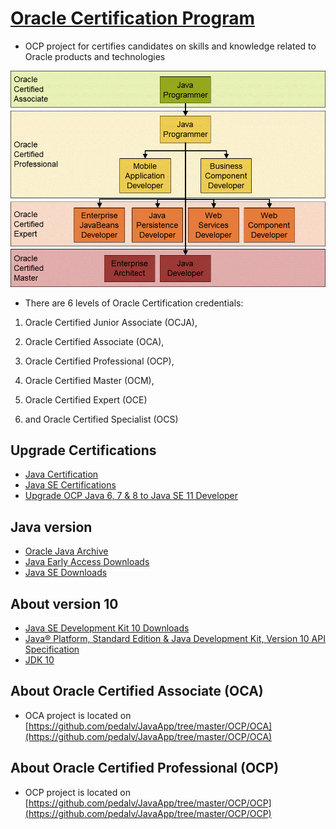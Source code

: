 # [Oracle Certification Program](https://en.wikipedia.org/wiki/Oracle_Certification_Program)
- OCP project for certifies candidates on skills and knowledge related to Oracle products and technologies

![Oracle Java Certification Path](https://github.com/pedalv/JavaApp/blob/master/OCP/Java_Certification_Path.png) 

- There are 6 levels of Oracle Certification credentials: 

1. Oracle Certified Junior Associate (OCJA), 

2. Oracle Certified Associate (OCA), 

3. Oracle Certified Professional (OCP), 

4. Oracle Certified Master (OCM), 

5. Oracle Certified Expert (OCE) 

6. and Oracle Certified Specialist (OCS)


## Upgrade Certifications
- [Java Certification](https://education.oracle.com/java-certification-benefits#javaUpgrades)
- [Java SE Certifications](https://education.oracle.com/java/java-se/product_267?certPage=true)
- [Upgrade OCP Java 6, 7 & 8 to Java SE 11 Developer](https://education.oracle.com/upgrade-ocp-java-6-7-8-to-java-se-11-developer/pexam_1Z0-817)

## Java version
- [Oracle Java Archive](http://www.oracle.com/technetwork/java/archive-139210.html)
- [Java Early Access Downloads](http://www.oracle.com/technetwork/articles/java/ea-jsp-142245.html)
- [Java SE Downloads](http://www.oracle.com/technetwork/java/javase/downloads/index.html)

## About version 10
- [Java SE Development Kit 10 Downloads](http://www.oracle.com/technetwork/java/javase/downloads/jdk10-downloads-4416644.html)
- [Java® Platform, Standard Edition & Java Development Kit, Version 10 API Specification](https://docs.oracle.com/javase/10/docs/api/overview-summary.html)
- [JDK 10](http://openjdk.java.net/projects/jdk10/)

## About Oracle Certified Associate (OCA)
- OCA project is located on [https://github.com/pedalv/JavaApp/tree/master/OCP/OCA](https://github.com/pedalv/JavaApp/tree/master/OCP/OCA)

## About Oracle Certified Professional (OCP)
- OCP project is located on [https://github.com/pedalv/JavaApp/tree/master/OCP/OCP](https://github.com/pedalv/JavaApp/tree/master/OCP/OCP)
